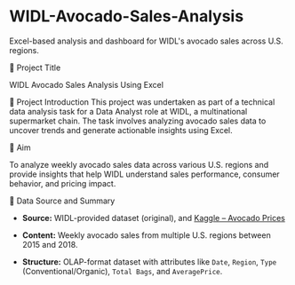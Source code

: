 # WIDL-Avocado-Sales-Analysis
Excel-based analysis and dashboard for WIDL's avocado sales across U.S. regions.

📌 Project Title

WIDL Avocado Sales Analysis Using Excel


📌 Project Introduction
This project was undertaken as part of a technical data analysis task for a Data Analyst role at WIDL, a multinational supermarket chain. The task involves analyzing avocado sales data to uncover trends and generate actionable insights using Excel.

📌 Aim

To analyze weekly avocado sales data across various U.S. regions and provide insights that help WIDL understand sales performance, consumer behavior, and pricing impact.

📌 Data Source and Summary

- **Source:** WIDL-provided dataset (original), and [Kaggle – Avocado Prices](https://www.kaggle.com/datasets/neuromusic/avocado-prices)

- **Content:** Weekly avocado sales from multiple U.S. regions between 2015 and 2018.

- **Structure:** OLAP-format dataset with attributes like `Date`, `Region`, `Type` (Conventional/Organic), `Total Bags`, and `AveragePrice`.




